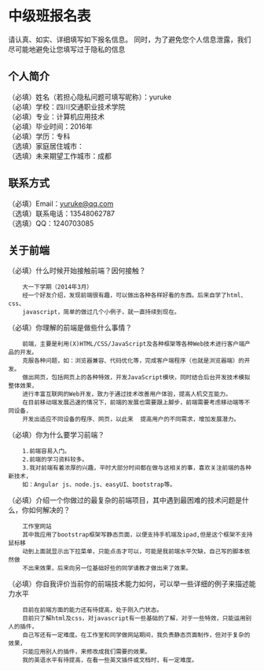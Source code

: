 # 中级班报名表

请认真、如实、详细填写如下报名信息。
同时，为了避免您个人信息泄露，我们尽可能地避免让您填写过于隐私的信息

## 个人简介

（必填）姓名（若担心隐私问题可填写昵称）：yuruke  
（必填）学校：四川交通职业技术学院  
（必填）专业：计算机应用技术  
（必填）毕业时间：2016年  
（必填）学历：专科  
（选填）家庭居住城市：  
（选填）未来期望工作城市：成都  

## 联系方式

（必填）Email：yuruke@qq.com  
（选填）联系电话：13548062787  
（选填）QQ：1240703085  

## 关于前端

（必填）什么时候开始接触前端？因何接触？   

        大一下学期（2014年3月）   
    	经一个好友介绍，发现前端很有趣，可以做出各种各样好看的东西。后来自学了html、css、   
    	javascript，简单的做过几个小例子，就一直持续到现在。   

（必填）你理解的前端是做些什么事情？  

		前端，主要是利用(X)HTML/CSS/JavaScript及各种框架等各种Web技术进行客户端产品的开发。  
	    克服各种问题，如：浏览器兼容、代码优化等，完成客户端程序（也就是浏览器端）的开发。   
	    做出网页，包括网页上的各种特效，开发JavaScript模块，同时结合后台开发技术模拟整体效果，   
	    进行丰富互联网的Web开发，致力于通过技术改善用户体验，提高人机交互能力。   
		在目前移动端发展迅速的情况下，前端的发展也需要跟上脚步，前端需要考虑移动端等不同设备，   
		开发出适应不同设备的程序、网页，以此来  提高用户的不同需求，增加发展潜力。   

（必填）你为什么要学习前端？

		1.前端容易入门。   
		2.前端的学习资料较多。   
		3.我对前端有着浓厚的兴趣，平时大部分时间都在做与这相关的事，喜欢关注前端的各种新技术，  
		如：Angular js、node.js、easyUI、bootstrap等。   

（必填）介绍一个你做过的最复杂的前端项目，其中遇到最困难的技术问题是什么，你如何解决的？

		工作室网站   
		其中我应用了bootstrap框架写静态页面，以便支持手机端及ipad,但是这个框架不支持鼠标移   
		动到上面就显示出下拉菜单，只能点击才可以，可能是我前端水平欠缺，自己写的脚本依然做   
		不出来效果，后来向另一位基础好些的同学请教才做出来了效果。    

（必填）你自我评价当前你的前端技术能力如何，可以举一些详细的例子来描述能力水平
    
		目前在前端方面的能力还有待提高，处于刚入门状态。  
		目前只了解html及css，对javascript有一些基础的了解，对于一些特效，只能运用别人的插件，  
		自己写还有一定难度。在工作室和同学做网站期间，我负责静态页面制作，但对于复杂的效果，  
		只能应用别人的插件，来修改成我们需要的效果。  
		我的英语水平有待提高，在看一些英文插件或文档时，有一定难度。

